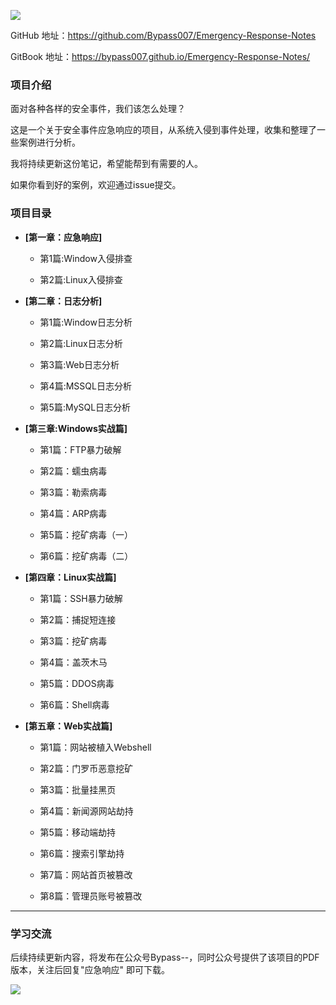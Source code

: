 ![](https://bypass007.github.io/Emergency-Response-Notes/Summary/image/sum-title.png)

GitHub  地址：https://github.com/Bypass007/Emergency-Response-Notes

GitBook 地址：https://bypass007.github.io/Emergency-Response-Notes/

### 项目介绍

面对各种各样的安全事件，我们该怎么处理？

这是一个关于安全事件应急响应的项目，从系统入侵到事件处理，收集和整理了一些案例进行分析。

我将持续更新这份笔记，希望能帮到有需要的人。

如果你看到好的案例，欢迎通过issue提交。

### 项目目录

* **[第一章：应急响应]**

  * 第1篇:Window入侵排查

  * 第2篇:Linux入侵排查
  
* **[第二章：日志分析]**
  
  * 第1篇:Window日志分析
	
  * 第2篇:Linux日志分析 
 
  * 第3篇:Web日志分析
 
  * 第4篇:MSSQL日志分析 
  
  * 第5篇:MySQL日志分析
  
* **[第三章:Windows实战篇]**

  * 第1篇：FTP暴力破解
  
  * 第2篇：蠕虫病毒
  
  * 第3篇：勒索病毒
  
  * 第4篇：ARP病毒
  
  * 第5篇：挖矿病毒（一）
  
  * 第6篇：挖矿病毒（二）

* **[第四章：Linux实战篇]**

  * 第1篇：SSH暴力破解
  
  * 第2篇：捕捉短连接
  
  * 第3篇：挖矿病毒
  
  * 第4篇：盖茨木马
  
  * 第5篇：DDOS病毒
  
  * 第6篇：Shell病毒

* **[第五章：Web实战篇]**
  
  * 第1篇：网站被植入Webshell
  
  * 第2篇：门罗币恶意挖矿
  
  * 第3篇：批量挂黑页
  
  * 第4篇：新闻源网站劫持
  
  * 第5篇：移动端劫持
  
  * 第6篇：搜索引擎劫持
  
  * 第7篇：网站首页被篡改
  
  * 第8篇：管理员账号被篡改

------

### 学习交流

后续持续更新内容，将发布在公众号Bypass--，同时公众号提供了该项目的PDF版本，关注后回复"应急响应" 即可下载。

![](https://bypass007.github.io/Emergency-Response-Notes/Summary/image/sum-erweima.jpg)